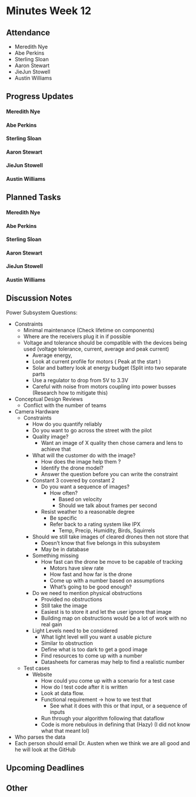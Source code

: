 # Minutes Week 12

## Attendance
   - Meredith Nye
   - Abe Perkins
   - Sterling Sloan
   - Aaron Stewart
   - JieJun Stowell
   - Austin Williams

## Progress Updates
#### Meredith Nye
#### Abe Perkins
#### Sterling Sloan
#### Aaron Stewart
#### JieJun Stowell
#### Austin Williams

## Planned Tasks
#### Meredith Nye
#### Abe Perkins
#### Sterling Sloan
#### Aaron Stewart
#### JieJun Stowell
#### Austin Williams

## Discussion Notes
Power Subsystem Questions:
- Constraints
  - Minimal maintenance (Check lifetime on components)
  - Where are the receivers plug it in if possible 
  - Voltage and tolerance should be compatible with the devices being used  (voltage tolerance, current, average and peak current) 
     - Average energy, 
     - Look at current profile for motors ( Peak at the start ) 
     - Solar and battery look at energy budget (Split into two separate parts
     - Use a regulator to drop from 5V to 3.3V
     - Careful with noise from motors coupling into power busses (Research how to mitigate this) 
- Conceptual Design Reviews
    - Conflict with the number of teams
- Camera Hardware
    - Constraints
        - How do you quantify reliably 
        - Do you want to go across the street with the pilot 
        - Quality image?
            - Want an image of X quality then chose camera and lens to achieve that
        - What will the customer do with the image?
            - How does the image help them ?
            - Identify the drone model?
            - Answer the question before you can write the constraint
        - Constant 3 covered by constant 2 
            - Do you want a sequence of images?
                - How often?
                    - Based on velocity
                    - Should we talk about frames per second
            - Resist weather to a reasonable degree
                - Be specific 
                - Refer back to a rating system like IPX 
                    - Temp, Precip, Humidity, Birds, Squirrels 
        - Should we still take images of cleared drones then not store that 
            - Doesn’t know that five belongs in this subsystem 
            - May be in database 
        - Something missing 
            - How fast can the drone be move to be capable of tracking
                - Motors have slew rate
                - How fast and how far is the drone 
                - Come up with a number based on assumptions
                - What’s going to be good enough?
        - Do we need to mention physical obstructions
            - Provided no obstructions
            - Still take the image
            - Easiest is to store it and let the user ignore that image
            - Building map on obstructions would be a lot of work with no real gain
        - Light Levels need to be considered
            - What light level will you want a usable picture
            - Similar to obstruction 
            - Define what is too dark to get a good image
            - Find resources to come up with a number
            - Datasheets for cameras may help to find a realistic number
    - Test cases
        - Website
            - How could you come up with a scenario for a test case
            - How do I test code after it is written
            - Look at data flow.
            - Functional requirement -> how to we test that
                - See what it does with this or that input, or a sequence of inputs
            - Run through your algorithm following that dataflow
            - Code is more nebulous in defining that (Hazy) (I did not know what that meant lol)
- Who parses the data 
- Each person should email Dr. Austen when we think we are all good and he will look at the GitHub 

## Upcoming Deadlines

## Other
